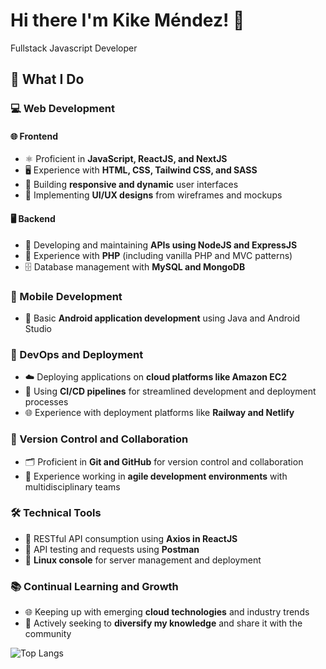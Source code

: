 # Hi there I'm Kike Méndez! 👋
Fullstack Javascript Developer

## 🌟 What I Do

### 💻 Web Development
#### 🌐 Frontend
- ⚛️ Proficient in **JavaScript, ReactJS, and NextJS**
- 🖥️ Experience with **HTML, CSS, Tailwind CSS, and SASS**
- 📱 Building **responsive and dynamic** user interfaces
- 🎨 Implementing **UI/UX designs** from wireframes and mockups

#### 🖥️ Backend
- 🌟 Developing and maintaining **APIs using NodeJS and ExpressJS**
- 🐘 Experience with **PHP** (including vanilla PHP and MVC patterns)
- 🗄️ Database management with **MySQL and MongoDB**

### 📱 Mobile Development
- 🤖 Basic **Android application development** using Java and Android Studio

### 🚀 DevOps and Deployment
- ☁️ Deploying applications on **cloud platforms like Amazon EC2**
- 🔄 Using **CI/CD pipelines** for streamlined development and deployment processes
- 🌐 Experience with deployment platforms like **Railway and Netlify**

### 🔧 Version Control and Collaboration
- 🗂️ Proficient in **Git and GitHub** for version control and collaboration
- 🤝 Experience working in **agile development environments** with multidisciplinary teams

### 🛠️ Technical Tools
- 🔗 RESTful API consumption using **Axios in ReactJS**
- 🧪 API testing and requests using **Postman**
- 🐧 **Linux console** for server management and deployment

### 📚 Continual Learning and Growth
- 🌐 Keeping up with emerging **cloud technologies** and industry trends
- 🌱 Actively seeking to **diversify my knowledge** and share it with the community

![Top Langs](https://github-readme-stats.vercel.app/api/top-langs/?username=kikeme98&show_icons=true&theme=tokyonight)

